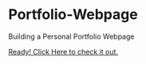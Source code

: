 # Portfolio-Webpage
Building a Personal Portfolio Webpage    

[Ready! Click Here to check it out.](https://gepajarinen.github.io/Portfolio/)   


